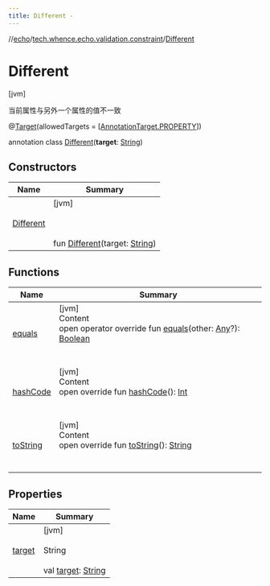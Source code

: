 ```yaml
---
title: Different -
---
```

//[echo](../../index.md)/[tech.whence.echo.validation.constraint](../index.md)/[Different](index.md)



# Different  
 [jvm] 

当前属性与另外一个属性的值不一致

@[Target](https://kotlinlang.org/api/latest/jvm/stdlib/kotlin.annotation/-target/index.html)(allowedTargets = [[AnnotationTarget.PROPERTY](https://kotlinlang.org/api/latest/jvm/stdlib/kotlin.annotation/-annotation-target/-p-r-o-p-e-r-t-y/index.html)])  
  
annotation class [Different](index.md)(**target**: [String](https://kotlinlang.org/api/latest/jvm/stdlib/kotlin/-string/index.html))   


## Constructors  
  
|  Name|  Summary| 
|---|---|
| [Different](-different.md)|  [jvm] <br><br><br><br>fun [Different](-different.md)(target: [String](https://kotlinlang.org/api/latest/jvm/stdlib/kotlin/-string/index.html))   <br>


## Functions  
  
|  Name|  Summary| 
|---|---|
| [equals](../../tech.whence.echo.webclient.response.exception/-response-unrecognized-exception/index.md#kotlin/Any/equals/#kotlin.Any?/PointingToDeclaration/)| [jvm]  <br>Content  <br>open operator override fun [equals](../../tech.whence.echo.webclient.response.exception/-response-unrecognized-exception/index.md#kotlin/Any/equals/#kotlin.Any?/PointingToDeclaration/)(other: [Any](https://kotlinlang.org/api/latest/jvm/stdlib/kotlin/-any/index.html)?): [Boolean](https://kotlinlang.org/api/latest/jvm/stdlib/kotlin/-boolean/index.html)  <br><br><br>
| [hashCode](../../tech.whence.echo.webclient.response.exception/-response-unrecognized-exception/index.md#kotlin/Any/hashCode/#/PointingToDeclaration/)| [jvm]  <br>Content  <br>open override fun [hashCode](../../tech.whence.echo.webclient.response.exception/-response-unrecognized-exception/index.md#kotlin/Any/hashCode/#/PointingToDeclaration/)(): [Int](https://kotlinlang.org/api/latest/jvm/stdlib/kotlin/-int/index.html)  <br><br><br>
| [toString](../../tech.whence.echo.webclient.response.exception/-response-unrecognized-exception/index.md#kotlin/Any/toString/#/PointingToDeclaration/)| [jvm]  <br>Content  <br>open override fun [toString](../../tech.whence.echo.webclient.response.exception/-response-unrecognized-exception/index.md#kotlin/Any/toString/#/PointingToDeclaration/)(): [String](https://kotlinlang.org/api/latest/jvm/stdlib/kotlin/-string/index.html)  <br><br><br>


## Properties  
  
|  Name|  Summary| 
|---|---|
| [target](index.md#tech.whence.echo.validation.constraint/Different/target/#/PointingToDeclaration/)|  [jvm] <br><br>String<br><br>val [target](index.md#tech.whence.echo.validation.constraint/Different/target/#/PointingToDeclaration/): [String](https://kotlinlang.org/api/latest/jvm/stdlib/kotlin/-string/index.html)   <br>

